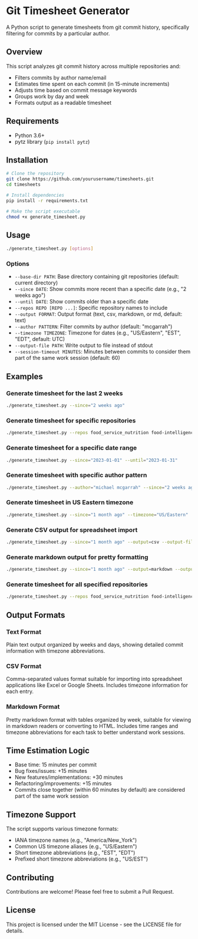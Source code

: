 # Git Timesheet Generator

A Python script to generate timesheets from git commit history, specifically filtering for commits by a particular author.

## Overview

This script analyzes git commit history across multiple repositories and:

- Filters commits by author name/email
- Estimates time spent on each commit (in 15-minute increments)
- Adjusts time based on commit message keywords
- Groups work by day and week
- Formats output as a readable timesheet

## Requirements

- Python 3.6+
- pytz library (`pip install pytz`)

## Installation

```bash
# Clone the repository
git clone https://github.com/yourusername/timesheets.git
cd timesheets

# Install dependencies
pip install -r requirements.txt

# Make the script executable
chmod +x generate_timesheet.py
```

## Usage

```bash
./generate_timesheet.py [options]
```

### Options

- `--base-dir PATH`: Base directory containing git repositories (default: current directory)
- `--since DATE`: Show commits more recent than a specific date (e.g., "2 weeks ago")
- `--until DATE`: Show commits older than a specific date
- `--repos REPO [REPO ...]`: Specific repository names to include
- `--output FORMAT`: Output format (text, csv, markdown, or md, default: text)
- `--author PATTERN`: Filter commits by author (default: "mcgarrah")
- `--timezone TIMEZONE`: Timezone for dates (e.g., "US/Eastern", "EST", "EDT", default: UTC)
- `--output-file PATH`: Write output to file instead of stdout
- `--session-timeout MINUTES`: Minutes between commits to consider them part of the same work session (default: 60)

## Examples

### Generate timesheet for the last 2 weeks

```bash
./generate_timesheet.py --since="2 weeks ago"
```

### Generate timesheet for specific repositories

```bash
./generate_timesheet.py --repos food_service_nutrition food-intelligence-app gpcc --since="1 month ago"
```

### Generate timesheet for a specific date range

```bash
./generate_timesheet.py --since="2023-01-01" --until="2023-01-31"
```

### Generate timesheet with specific author pattern

```bash
./generate_timesheet.py --author="michael mcgarrah" --since="2 weeks ago"
```

### Generate timesheet in US Eastern timezone

```bash
./generate_timesheet.py --since="1 month ago" --timezone="US/Eastern"
```

### Generate CSV output for spreadsheet import

```bash
./generate_timesheet.py --since="1 month ago" --output=csv --output-file=timesheet.csv
```

### Generate markdown output for pretty formatting

```bash
./generate_timesheet.py --since="1 month ago" --output=markdown --output-file=timesheet.md
```

### Generate timesheet for all specified repositories

```bash
./generate_timesheet.py --repos food_service_nutrition food-intelligence-app gpcc gs1_gpc_python gs1_gpc_gtin oneworldsync_client oneworldsync_python oneworldsync_python_medium oneworldsync_python_tinydb shiny-quiz shiny-shop usda_fdc_python --since="1 month ago"
```

## Output Formats

### Text Format

Plain text output organized by weeks and days, showing detailed commit information with timezone abbreviations.

### CSV Format

Comma-separated values format suitable for importing into spreadsheet applications like Excel or Google Sheets. Includes timezone information for each entry.

### Markdown Format

Pretty markdown format with tables organized by week, suitable for viewing in markdown readers or converting to HTML. Includes time ranges and timezone abbreviations for each task to better understand work sessions.

## Time Estimation Logic

- Base time: 15 minutes per commit
- Bug fixes/issues: +15 minutes
- New features/implementations: +30 minutes
- Refactoring/improvements: +15 minutes
- Commits close together (within 60 minutes by default) are considered part of the same work session

## Timezone Support

The script supports various timezone formats:

- IANA timezone names (e.g., "America/New_York")
- Common US timezone aliases (e.g., "US/Eastern")
- Short timezone abbreviations (e.g., "EST", "EDT")
- Prefixed short timezone abbreviations (e.g., "US/EST")

## Contributing

Contributions are welcome! Please feel free to submit a Pull Request.

## License

This project is licensed under the MIT License - see the LICENSE file for details.
